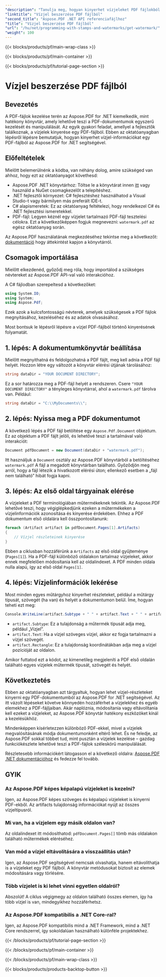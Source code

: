 ```yaml
---
"description": "Tanulja meg, hogyan kinyerhet vízjeleket PDF fájlokból az Aspose.PDF for .NET segítségével egy lépésről lépésre szóló útmutató segítségével. Részletes útmutató a vízjel kinyeréséhez."
"linktitle": "Vízjel beszerzése PDF fájlból"
"second_title": "Aspose.PDF .NET API referenciafájlhoz"
"title": "Vízjel beszerzése PDF fájlból"
"url": "/hu/net/programming-with-stamps-and-watermarks/get-watermark/"
"weight": 100
---
```


{{< blocks/products/pf/main-wrap-class >}}

{{< blocks/products/pf/main-container >}}

{{< blocks/products/pf/tutorial-page-section >}}

# Vízjel beszerzése PDF fájlból

## Bevezetés

A PDF-fájlok kezelése terén az Aspose.PDF for .NET kiemelkedik, mint hatékony könyvtár, amely lehetővé teszi a PDF-dokumentumok egyszerű kezelését és manipulálását. Az egyik gyakori feladat, amellyel a fejlesztők találkoznak, a vízjelek kinyerése egy PDF-fájlból. Ebben az oktatóanyagban lépésről lépésre bemutatjuk, hogyan kinyerhet vízjel-információkat egy PDF-fájlból az Aspose.PDF for .NET segítségével.

## Előfeltételek

Mielőtt belemerülnénk a kódba, van néhány dolog, amire szükséged van ahhoz, hogy ezt az oktatóanyagot követhesd:

- Aspose.PDF .NET könyvtárhoz: Töltse le a könyvtárat innen [itt](https://releases.aspose.com/pdf/net/) vagy használd a NuGet csomagkezelőt a telepítéshez.
- .NET fejlesztői környezet: C# fejlesztéshez használhatod a Visual Studio-t vagy bármilyen más preferált IDE-t.
- C# alapismeretek: Ez az oktatóanyag feltételezi, hogy rendelkezel C# és .NET fejlesztési ismeretekkel.
- PDF-fájl: Legyen kéznél egy vízjelet tartalmazó PDF-fájl tesztelési célokra. Ezt a következőképpen fogjuk megnevezni: `watermark.pdf` az egész oktatóanyag során.

Az Aspose.PDF használatának megkezdéséhez tekintse meg a következőt: [dokumentáció](https://reference.aspose.com/pdf/net/) hogy áttekintést kapjon a könyvtárról.

## Csomagok importálása

Mielőtt elkezdenéd, győződj meg róla, hogy importálod a szükséges névtereket az Aspose.PDF API-val való interakcióhoz. 

A C# fájlodban szerepeltesd a következőket:

```csharp
using System.IO;
using System;
using Aspose.Pdf;
```

Ezek azok a kulcsfontosságú névterek, amelyek szükségesek a PDF fájlok megnyitásához, kezeléséhez és az adatok olvasásához.

Most bontsuk le lépésről lépésre a vízjel PDF-fájlból történő kinyerésének folyamatát.

## 1. lépés: A dokumentumkönyvtár beállítása

Mielőtt megnyithatná és feldolgozhatná a PDF fájlt, meg kell adnia a PDF fájl helyét. Hozzon létre egy változót a könyvtár elérési útjának tárolásához:

```csharp
string dataDir = "YOUR DOCUMENT DIRECTORY";
```

Ez a sor határozza meg a PDF-fájl helyét a rendszeren. Csere `"YOUR DOCUMENT DIRECTORY"` a tényleges könyvtárral, ahol a `watermark.pdf` tárolva van. Például:

```csharp
string dataDir = "C:\\MyDocuments\\";
```

## 2. lépés: Nyissa meg a PDF dokumentumot

A következő lépés a PDF fájl betöltése egy `Aspose.Pdf.Document` objektum. Ez az objektum a PDF fájlt jelöli, és lehetővé teszi a tartalmával való interakciót:

```csharp
Document pdfDocument = new Document(dataDir + "watermark.pdf");
```

Itt használjuk a `Document` osztály az Aspose.PDF könyvtárból a betöltéséhez `watermark.pdf` A fájl a megadott könyvtárban található. Győződjön meg arról, hogy a fájl létezik a hivatkozott elérési úton; ellenkező esetben a „fájl nem található” hibát fogja kapni.

## 3. lépés: Az első oldal tárgyainak elérése

A vízjeleket a PDF terminológiában műtermékeknek tekintik. Az Aspose.PDF lehetővé teszi, hogy végiglépkedjünk ezeken a műtermékeken a vízjelinformációk azonosítása és kinyerése érdekében. Ehhez a PDF dokumentum első oldalára kell összpontosítanunk:

```csharp
foreach (Artifact artifact in pdfDocument.Pages[1].Artifacts)
{
    // Vízjel részleteinek kinyerése
}
```

Ebben a ciklusban hozzáférünk a `Artifacts` az első oldal gyűjteménye (`Pages[1]`). Ha a PDF-fájl különböző oldalakon tartalmaz vízjeleket, akkor ennek megfelelően módosítania kell az oldalindexet. A PDF minden oldala nulla alapú, így az első oldal `Pages[1]`.

## 4. lépés: Vízjelinformációk lekérése

Most minden egyes műtárgyhoz kinyerhet részleteket, például a műtárgy típusát, szövegét (ha van) és helyét a dokumentumon belül. Íme, hogyan teheti ezt meg:

```csharp
Console.WriteLine(artifact.Subtype + " " + artifact.Text + " " + artifact.Rectangle);
```

- `artifact.Subtype`: Ez a tulajdonság a műtermék típusát adja meg, például „Vízjel”.
- `artifact.Text`: Ha a vízjel szöveges vízjel, akkor ez fogja tartalmazni a vízjel szövegét.
- `artifact.Rectangle`: Ez a tulajdonság koordinátákban adja meg a vízjel pozícióját az oldalon.

Amikor futtatod ezt a kódot, az kimenetileg megjeleníti a PDF első oldalán található egyes vízjelek műtermék típusát, szövegét és helyét.

## Következtetés

Ebben az oktatóanyagban azt tárgyaltuk, hogyan lehet vízjel-részleteket kinyerni egy PDF-dokumentumból az Aspose.PDF for .NET segítségével. Az itt vázolt lépéseket követve könnyedén hozzáférhet a vízjelekhez és egyéb elemekhez a PDF-fájljaiban. Akár naplóznia, módosítania vagy eltávolítania kell ezeket a vízjeleket, az Aspose.PDF könyvtár hatékony eszközöket kínál a kezelésükhöz.

Mindenképpen kísérletezzen különböző PDF-ekkel, mivel a vízjelek megvalósításának módja dokumentumonként eltérő lehet. És ne feledje, az Aspose.PDF sokkal többet tud, mint pusztán a vízjelek kezelése – gazdag funkciókészlete lehetővé teszi a PDF-fájlok széleskörű manipulálását.

Részletesebb információkért látogasson el a következő oldalra: [Aspose.PDF .NET dokumentációhoz](https://reference.aspose.com/pdf/net/) és fedezze fel tovább.

## GYIK

### Az Aspose.PDF képes képalapú vízjeleket is kezelni?
Igen, az Aspose.PDF képes szöveges és képalapú vízjeleket is kinyerni PDF-ekből. Az artifacts tulajdonság információkat nyújt az összes vízjeltípusról.

### Mi van, ha a vízjelem egy másik oldalon van?
Az oldalindexet itt módosíthatod: `pdfDocument.Pages[]` tömb más oldalakon található műtermékek eléréséhez.

### Van mód a vízjel eltávolítására a visszaállítás után?
Igen, az Aspose.PDF segítségével nemcsak olvashatja, hanem eltávolíthatja is a vízjeleket egy PDF fájlból. A könyvtár metódusokat biztosít az elemek módosítására vagy törlésére.

### Több vízjelet is ki lehet vinni egyetlen oldalról?
Abszolút! A ciklus végigmegy az oldalon található összes elemen, így ha több vízjel is van, mindegyikhez hozzáférhetsz.

### Az Aspose.PDF kompatibilis a .NET Core-ral?
Igen, az Aspose.PDF kompatibilis mind a .NET Framework, mind a .NET Core rendszerrel, így sokoldalúan használható különféle projektekhez.

{{< /blocks/products/pf/tutorial-page-section >}}

{{< /blocks/products/pf/main-container >}}

{{< /blocks/products/pf/main-wrap-class >}}

{{< blocks/products/products-backtop-button >}}